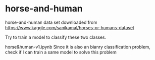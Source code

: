 # horse-and-human

horse-and-human data set downloaded from https://www.kaggle.com/sanikamal/horses-or-humans-dataset

Try to train a model to classify these two classes.

horse&human-v1.ipynb
Since it is also an bianry classification problem, check if I can train a same model to solve this problem
